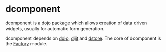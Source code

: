 # dcomponent

dcomponent is a dojo package which allows creation of data driven widgets, usually 
for automatic form generation.

dcomponent depends on [dojo], [dijit] and [dstore]. The core of dcomponent is the [Factory] module.


[dojo]: <https://github.com/dojo/dojo>
[dijit]: <https://github.com/dojo/dijit>
[dstore]: <https://github.com/SitePen/dstore/>
[Factory]: <./docs/Factory.md>